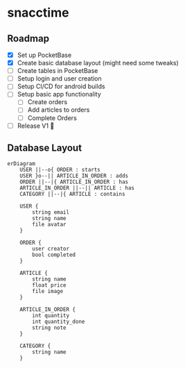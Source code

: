 # snacctime

## Roadmap
- [x] Set up PocketBase
- [x] Create basic database layout (might need some tweaks)
- [ ] Create tables in PocketBase
- [ ] Setup login and user creation
- [ ] Setup CI/CD for android builds
- [ ] Setup basic app functionality
    - [ ] Create orders
    - [ ] Add articles to orders
    - [ ] Complete Orders
- [ ] Release V1 :tada:

## Database Layout
```mermaid
erDiagram
    USER ||--o{ ORDER : starts
    USER }o--|| ARTICLE_IN_ORDER : adds
    ORDER ||--|{ ARTICLE_IN_ORDER : has
    ARTICLE_IN_ORDER ||--|| ARTICLE : has
    CATEGORY ||--|{ ARTICLE : contains

    USER {
        string email
        string name
        file avatar
    }

    ORDER {
        user creator
        bool completed
    }

    ARTICLE {
        string name
        float price
        file image
    }

    ARTICLE_IN_ORDER {
        int quantity
        int quantity_done
        string note
    }

    CATEGORY {
        string name
    }
```
